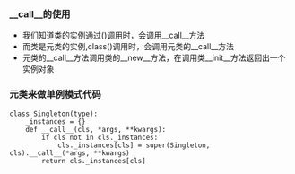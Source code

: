 ### __call__的使用
- 我们知道类的实例通过()调用时，会调用__call__方法
- 而类是元类的实例,class()调用时，会调用元类的__call__方法
- 元类的__call__方法调用类的__new__方法，在调用类__init__方法返回出一个实例对象

### 元类来做单例模式代码
```python3
class Singleton(type):
    _instances = {}
    def __call__(cls, *args, **kwargs):
        if cls not in cls._instances:
            cls._instances[cls] = super(Singleton, cls).__call__(*args, **kwargs)
        return cls._instances[cls]
```
